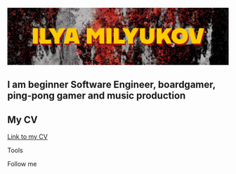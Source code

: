 ![Header](https://github.com/il-milyukov/il-milyukov/blob/main/Assets/ilya%20milyukov.gif)

## I am beginner Software Engineer, boardgamer, ping-pong gamer and music production

## My CV
[Link to my CV](https://drive.google.com/file/d/1bJ1GBELh8hqWSoMcdl6969fRZx0VCNEy/view?usp=share_link)

Tools

Follow me